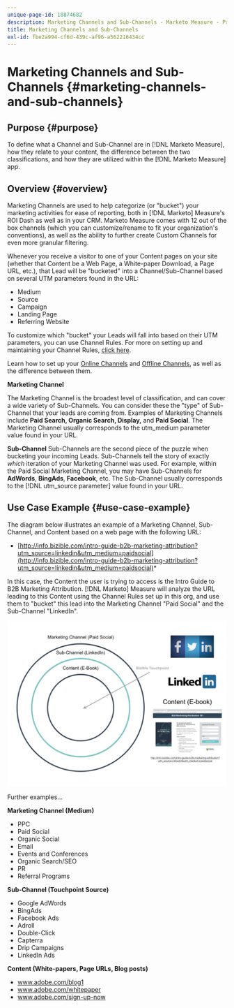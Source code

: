 ```yaml
---
unique-page-id: 18874682
description: Marketing Channels and Sub-Channels - Marketo Measure - Product Documentation
title: Marketing Channels and Sub-Channels
exl-id: fbe2a994-cf6d-439c-af96-a562216434cc
---
```

# Marketing Channels and Sub-Channels {#marketing-channels-and-sub-channels}

## Purpose {#purpose}

To define what a Channel and Sub-Channel are in [!DNL Marketo Measure], how they relate to your content, the difference between the two classifications, and how they are utilized within the [!DNL Marketo Measure] app.

## Overview {#overview}

Marketing Channels are used to help categorize (or "bucket") your marketing activities for ease of reporting, both in [!DNL Marketo] Measure's ROI Dash as well as in your CRM. Marketo Measure comes with 12 out of the box channels (which you can customize/rename to fit your organization's conventions), as well as the ability to further create Custom Channels for even more granular filtering.

Whenever you receive a visitor to one of your Content pages on your site (whether that Content be a Web Page, a White-paper Download, a Page URL, etc.), that Lead will be "bucketed" into a Channel/Sub-Channel based on several UTM parameters found in the URL:

* Medium
* Source
* Campaign
* Landing Page
* Referring Website

To customize which "bucket" your Leads will fall into based on their UTM parameters, you can use Channel Rules. For more on setting up and maintaining your Channel Rules, [click here](/help/channel-tracking-and-setup/online-channels/online-custom-channel-setup.md).

Learn how to set up your [Online Channels](/help/channel-tracking-and-setup/online-channels/online-custom-channel-setup.md) and [Offline Channels](/help/channel-tracking-and-setup/offline-channels/offline-custom-channel-setup.md), as well as the difference between them.

**Marketing Channel**

The Marketing Channel is the broadest level of classification, and can cover a wide variety of Sub-Channels. You can consider these the "type" of Sub-Channel that your leads are coming from. Examples of Marketing Channels include **Paid Search, Organic Search, Display,** and **Paid Social**. The Marketing Channel usually corresponds to the utm_medium parameter value found in your URL.

**Sub-Channel**
Sub-Channels are the second piece of the puzzle when bucketing your incoming Leads. Sub-Channels tell the story of exactly *which* iteration of your Marketing Channel was used. For example, within the Paid Social Marketing Channel, you may have Sub-Channels for **AdWords**, **BingAds**, **Facebook**, etc. The Sub-Channel usually corresponds to the [!DNL utm_source parameter] value found in your URL.

## Use Case Example {#use-case-example}

The diagram below illustrates an example of a Marketing Channel, Sub-Channel, and Content based on a web page with the following URL:

* [http://info.bizible.com/intro-guide-b2b-marketing-attribution?utm_source=linkedin&utm_medium=paidsocial](http://info.bizible.com/intro-guide-b2b-marketing-attribution?utm_source=linkedin&utm_medium=paidsocial)*

In this case, the Content the user is trying to access is the Intro Guide to B2B Marketing Attribution. [!DNL Marketo] Measure will analyze the URL leading to this Content using the Channel Rules set up in this org, and use them to "bucket" this lead into the Marketing Channel "Paid Social" and the Sub-Channel "LinkedIn".

![](assets/1.jpg)

Further examples...

**Marketing Channel (Medium)**

* PPC
* Paid Social
* Organic Social
* Email
* Events and Conferences
* Organic Search/SEO
* PR
* Referral Programs

**Sub-Channel (Touchpoint Source)**

* Google AdWords
* BingAds
* Facebook Ads
* Adroll
* Double-Click
* Capterra
* Drip Campaigns
* LinkedIn Ads

**Content (White-papers, Page URLs, Blog posts)**

* www.adobe.com/blog1
* www.adobe.com/whitepaper
* www.adobe.com/sign-up-now
